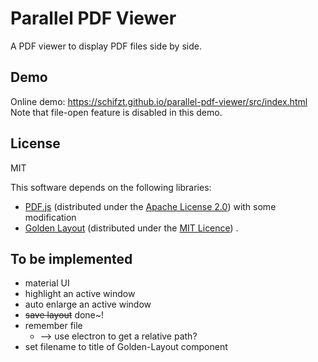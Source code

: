# Parallel PDF Viewer 
A PDF viewer to display PDF files side by side.

## Demo
Online demo: https://schifzt.github.io/parallel-pdf-viewer/src/index.html
Note that file-open feature is disabled in this demo.

<!-- ## References
+  [Gallery of user projects and modifications]https://github.com/mozilla/pdf.js/wiki/Gallery-of-user-projects-and-modifications
+  [Draftable](https://draftable.com/)
+  [Side View](https://addons.mozilla.org/en-US/firefox/addon/side-view/)
-->

## License 
MIT

This software depends on the following libraries:
+ [PDF.js](https://github.com/mozilla/pdf.js) (distributed under the <u>Apache License 2.0</u>) with some modification
+ [Golden Layout](https://github.com/golden-layout/golden-layout) (distributed under the <u>MIT Licence</u>)
.

## To be implemented
+ material UI
+ highlight an active window
+ auto enlarge an active window
+ ~~save layout~~ done~!
+ remember file
    + --> use electron to get a relative path?
+ set filename to title of Golden-Layout component
